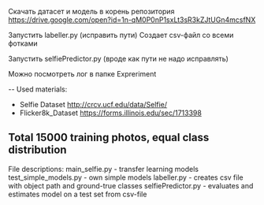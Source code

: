 ﻿Скачать датасет и модель в корень репозитория
https://drive.google.com/open?id=1n-qM0P0nP1sxLt3sR3kZJtUGn4mcsfNX

Запустить labeller.py (исправить пути)
Создает csv-файл со всеми фотками

Запустить selfiePredictor.py (вроде как пути не надо исправлять)

Можно посмотреть лог в папке Expreriment

--
Used materials:
  -  Selfie Dataset http://crcv.ucf.edu/data/Selfie/
  - Flicker8k_Dataset https://forms.illinois.edu/sec/1713398

Total 15000 training photos, equal class distribution
---
File descriptions:
main_selfie.py - transfer learning models
test_simple_models.py - own simple models
labeller.py - creates csv file with object path and ground-true classes
selfiePredictor.py - evaluates and estimates model on a test set from csv-file